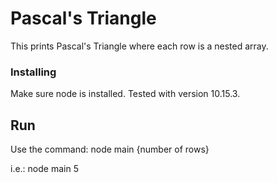 # Pascal's Triangle

This prints Pascal's Triangle where each row is a nested array.

### Installing

Make sure node is installed. Tested with version 10.15.3.

## Run

Use the command: node main {number of rows}

i.e.: node main 5

